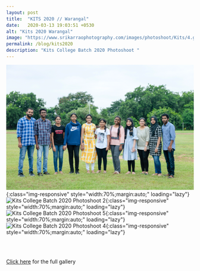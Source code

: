 ```yaml
---
layout: post
title:  "KITS 2020 // Warangal"
date:   2020-03-13 19:03:51 +0530
alt: "Kits 2020 Warangal"
image: "https://www.srikarraophotography.com/images/photoshoot/Kits/4.gif"
permalink: /blog/kits2020
description: "Kits College Batch 2020 Photoshoot "
---
```



![Kits College Batch 2020 Photoshoot 3](/images/photoshoot/Kits/3.gif){:class="img-responsive" style="width:70%;margin:auto;" loading="lazy"}
![Kits College Batch 2020 Photoshoot 2](/images/photoshoot/Kits/2.gif){:class="img-responsive" style="width:70%;margin:auto;" loading="lazy"}
![Kits College Batch 2020 Photoshoot 5](https://www.srikarraophotography.com/images/photoshoot/Kits/5.gif){:class="img-responsive" style="width:70%;margin:auto;" loading="lazy"}
![Kits College Batch 2020 Photoshoot 4](/images/photoshoot/Kits/4.gif){:class="img-responsive" style="width:70%;margin:auto;" loading="lazy"}

<div  class="col-md-6" data-aos="fade-up" style="text-align:left; float:none;margin:auto;">
<br>
<br>
<p><a href="https://srikarraophotography.passgallery.com/-kits2020">Click here</a> for the full gallery</p>
<br>
<br>

